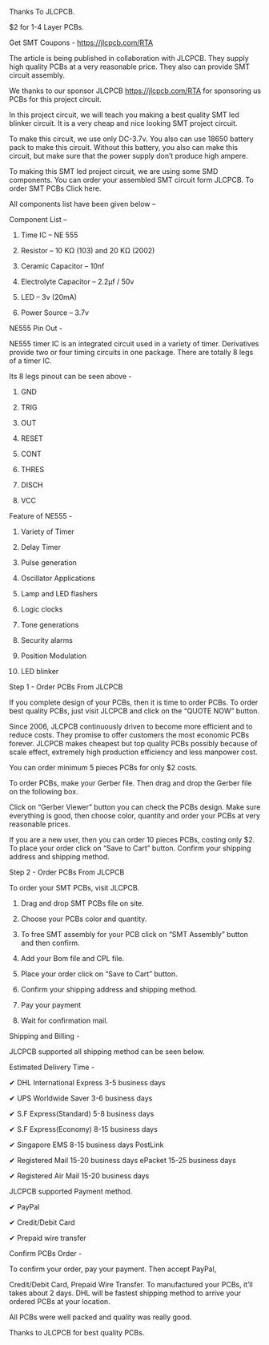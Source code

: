 Thanks To JLCPCB.

$2 for 1-4 Layer PCBs.

Get SMT Coupons - https://jlcpcb.com/RTA


The article is being published in collaboration with JLCPCB. They supply high quality PCBs at a very reasonable price. They also can provide SMT circuit assembly.

We thanks to our sponsor JLCPCB https://jlcpcb.com/RTA for sponsoring us PCBs for this project circuit.


In this project circuit, we will teach you making a best quality SMT led blinker circuit. It is a very cheap and nice looking SMT project circuit.


To make this circuit, we use only DC-3.7v. You also can use 18650 battery pack to make this circuit. Without this battery, you also can make this circuit, but make sure that the power supply don’t produce high ampere.


To making this SMT led project circuit, we are using some SMD components. You can order your assembled SMT circuit form JLCPCB. To order SMT PCBs Click here.


All components list have been given below –

Component List –

1. Time IC – NE 555

2. Resistor – 10 KΩ (103) and 20 KΩ (2002)

3. Ceramic Capacitor – 10nf

4. Electrolyte Capacitor – 2.2µf / 50v

5. LED – 3v (20mA)

6. Power Source – 3.7v


NE555 Pin Out - 

NE555 timer IC is an integrated circuit used in a variety of timer. Derivatives provide two or four timing circuits in one package. There are totally 8 legs of a timer IC.

Its 8 legs pinout can be seen above -

1. GND

2. TRIG

3. OUT

4. RESET

5. CONT

6. THRES

7. DISCH

8. VCC


Feature of NE555 - 

 1. Variety of Timer
 
 2. Delay Timer
 
 3. Pulse generation
 
 4. Oscillator Applications
 
 5. Lamp and LED flashers
 
 6. Logic clocks
 
 7. Tone generations
 
 8. Security alarms
 
 9. Position Modulation
 
 10. LED blinker
 
Step 1 - Order PCBs From JLCPCB

If you complete design of your PCBs, then it is time to order PCBs. To order best quality PCBs, just visit JLCPCB and click on the “QUOTE NOW” button.

Since 2006, JLCPCB continuously driven to become more efficient and to reduce costs. They promise to offer customers the most economic PCBs forever. JLCPCB makes cheapest but top quality PCBs possibly because of scale effect, extremely high production efficiency and less manpower cost.

You can order minimum 5 pieces PCBs for only $2 costs.

To order PCBs, make your Gerber file. Then drag and drop the Gerber file on the following box.

Click on “Gerber Viewer” button you can check the PCBs design. Make sure everything is good, then choose color, quantity and order your PCBs at very reasonable prices.

If you are a new user, then you can order 10 pieces PCBs, costing only $2. To place your order click on “Save to Cart” button. Confirm your shipping address and shipping method.



Step 2 - Order PCBs From JLCPCB

To order your SMT PCBs, visit JLCPCB.

 1. Drag and drop SMT PCBs file on site.
 
 2. Choose your PCBs color and quantity.
 
 3. To free SMT assembly for your PCB click on “SMT Assembly” button and then confirm.
 
 4. Add your Bom file and CPL file.
 
 5. Place your order click on “Save to Cart” button.
 
 6. Confirm your shipping address and shipping method.
 
 7. Pay your payment
 
 8. Wait for confirmation mail.
 

 
 Shipping and Billing - 
 
 JLCPCB supported all shipping method can be seen below.

Estimated Delivery Time -

✔ DHL International Express 3-5 business days

✔ UPS Worldwide Saver 3-6 business days

✔ S.F Express(Standard) 5-8 business days

✔ S.F Express(Economy) 8-15 business days

✔ Singapore EMS 8-15 business days PostLink

✔ Registered Mail 15-20 business days ePacket 15-25 business days

✔ Registered Air Mail 15-20 business days


JLCPCB supported Payment method.

✔ PayPal

✔ Credit/Debit Card

✔ Prepaid wire transfer


Confirm PCBs Order - 

To confirm your order, pay your payment. Then accept PayPal,

Credit/Debit Card, Prepaid Wire Transfer. To manufactured your PCBs, it’ll takes about 2 days. DHL will be fastest shipping method to arrive your ordered PCBs at your location.

All PCBs were well packed and quality was really good.

Thanks to JLCPCB for best quality PCBs.
